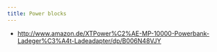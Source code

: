 ```yaml
---
title: Power blocks
---
```

* http://www.amazon.de/XTPower%C2%AE-MP-10000-Powerbank-Ladeger%C3%A4t-Ladeadapter/dp/B006N48VJY
